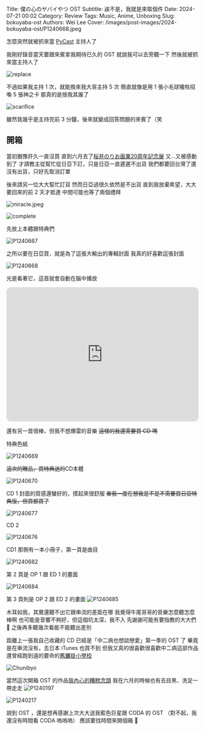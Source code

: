 Title: 僕の心のヤバイやつ OST
Subtitle: 誒不是，我就是來取個件
Date: 2024-07-21 00:02
Category: Review
Tags: Music, Anime, Unboxing
Slug: bokuyaba-ost
Authors: Wei Lee
Cover: /images/post-images/2024-bokuyaba-ost/P1240668.jpeg

怎麼突然就被抓來當 [PyCast](https://pycast.firstory.io/) 主持人了

<!--more-->

我剛好錄音當天要跟來賓拿我期待已久的 OST
就說我可以去旁聽一下
然後就被抓來當主持人了

![replace](/images/post-images/2024-bokuyaba-ost/replace.png)

不過如果我主持 1 次，就能換來我大哥主持 5 次
簡直就像是用 1 張小毛球犧牲招喚 5 張神之卡
那真的是捨我其誰了

![scarifice](/images/post-images/2024-bokuyaba-ost/scarifice.png)

雖然我幾乎是主持完前 3 分鐘，後來就變成回答問題的來賓了（笑

## 開箱

當初猶豫許久一直沒買
直到六月去了[桜井のりお画業20周年記念展](https://sakurai-norio-exhibition.com/)
又...又被感動到了
才請教主從幫忙從日亞下訂，只是日亞一直遲遲不出貨
我們都要回台灣了還沒有出貨，只好先取消訂單

後來請另一位大大幫忙訂貨
然而日亞過很久依然是不出貨
直到我放棄希望，大大要回來的前 2 天才抵達
中間可能也等了兩個禮拜

![miracle.jpeg](/images/post-images/2024-bokuyaba-ost/miracle.jpeg)

![complete](/images/post-images/2024-bokuyaba-ost/complete.jpeg)

先放上本體跟特典們

![P1240667](/images/post-images/2024-bokuyaba-ost/P1240667.jpeg)

之所以要在日亞買，就是為了這張大輸出的專輯封面
我真的好喜歡這張封面

![P1240668](/images/post-images/2024-bokuyaba-ost/P1240668.jpeg)

光是看著它，這首就會自動在腦中播放
<iframe style="border-radius:12px" src="https://open.spotify.com/embed/track/03MpxiFkwFQVwaM9la2Yyn?utm_source=generator" width="100%" height="352" frameBorder="0" allowfullscreen="" allow="autoplay; clipboard-write; encrypted-media; fullscreen; picture-in-picture" loading="lazy"></iframe>

還有另一首很棒，但我不想爆雷的音樂
~~這樣的我還需要買 CD 嗎~~

特典色紙

![P1240669](/images/post-images/2024-bokuyaba-ost/P1240669.jpeg)

~~這次的贈品，買特典送的~~CD本體

![P1240670](/images/post-images/2024-bokuyaba-ost/P1240670.jpeg)

CD 1
封面的質感還蠻好的，摸起來很舒服
~~害我一度在想我是不是不需要買日亞特典版，但買都買了~~

![P1240677](/images/post-images/2024-bokuyaba-ost/P1240677.jpeg)

CD 2

![P1240676](/images/post-images/2024-bokuyaba-ost/P1240676.jpeg)

CD1 那側有一本小冊子，第一頁是曲目

![P1240682](/images/post-images/2024-bokuyaba-ost/P1240682.jpeg)

第 2 頁是 OP 1 跟 ED 1 的畫面

![P1240684](/images/post-images/2024-bokuyaba-ost/P1240684.jpeg)

第 3 頁則是 OP 2 跟 ED 2 的畫面
![P1240685](/images/post-images/2024-bokuyaba-ost/P1240685.jpeg)

木耳如我，其實還聽不出它跟串流的差距在哪
我覺得牛尾哥哥的音樂怎麼聽怎麼棒啊
也可能是音響不夠好，但這個坑太深，我不入
先謝謝可能有要指教的大大們 🙏
之後再多聽幾次看能不能聽出差別

距離上一張我自己收藏的 CD 已經是「中二病也想談戀愛」第一季的 OST 了
畢竟是在串流沒有，去日本 iTunes 也買不到
但我又真的很喜歡很喜歡中二病這部作品
還曾經跑到遠的要命的[舊鐮掛小學校](https://tw.biwako-visitors.jp/spot/detail/198)

![Chunibyo](/images/post-images/2024-bokuyaba-ost/17214839314863.jpg)

當然這次開箱 OST 的作品[我內心的糟糕念頭](https://ani.gamer.com.tw/animeVideo.php?sn=33250)
我在六月的時候也有去目黑、洗足一帶走走
![P1240197](/images/post-images/2024-bokuyaba-ost/P1240197.JPG)

![P1240217](/images/post-images/2024-bokuyaba-ost/P1240217.JPG)


說到 OST ，還是想再感謝上次大大送我藍色巨星跟 CODA 的 OST
（對不起，我還沒有時間看 CODA 嗚嗚嗚）
應該要找時間來開個箱 👀

